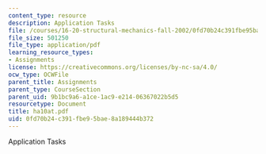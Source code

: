 ```yaml
---
content_type: resource
description: Application Tasks
file: /courses/16-20-structural-mechanics-fall-2002/0fd70b24c391fbe95bae8a189444b372_ha10at.pdf
file_size: 501250
file_type: application/pdf
learning_resource_types:
- Assignments
license: https://creativecommons.org/licenses/by-nc-sa/4.0/
ocw_type: OCWFile
parent_title: Assignments
parent_type: CourseSection
parent_uid: 9b1bc9a6-a1ce-1ac9-e214-06367022b5d5
resourcetype: Document
title: ha10at.pdf
uid: 0fd70b24-c391-fbe9-5bae-8a189444b372
---
```

Application Tasks